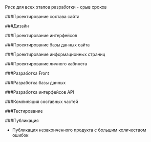 Риск для всех этапов разработки - срыв сроков

###Проектирование состава сайта

###Дизайн

###Проектирование интерфейсов

###Проектирование базы данных сайта

###Проектирование информационных страниц

###Проектирование личного кабинета

###Разработка Front

###Разработка базы данных

###Разработка интерфейсов API

###Компиляция составных частей

###Тестирование

###Публикация

* Публикация незаконченного продукта с большим количеством ошибок

